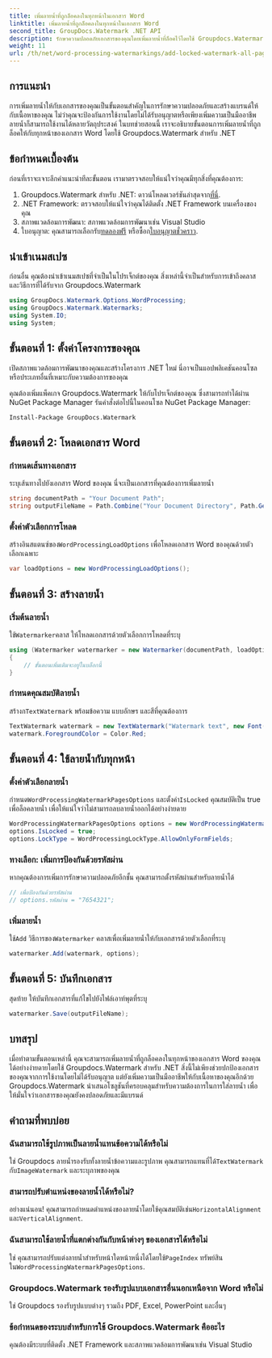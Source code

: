 ```yaml
---
title: เพิ่มลายน้ำที่ถูกล็อคลงในทุกหน้าในเอกสาร Word
linktitle: เพิ่มลายน้ำที่ถูกล็อคลงในทุกหน้าในเอกสาร Word
second_title: GroupDocs.Watermark .NET API
description: รักษาความปลอดภัยเอกสารของคุณโดยเพิ่มลายน้ำที่ล็อคไว้โดยใช้ Groupdocs.Watermark สำหรับ .NET ปฏิบัติตามคำแนะนำทีละขั้นตอนของเราเพื่อการนำไปปฏิบัติที่ง่ายดาย
weight: 11
url: /th/net/word-processing-watermarkings/add-locked-watermark-all-pages-word-docs/
---
```

## การแนะนำ
การเพิ่มลายน้ำให้กับเอกสารของคุณเป็นขั้นตอนสำคัญในการรักษาความปลอดภัยและสร้างแบรนด์ให้กับเนื้อหาของคุณ ไม่ว่าคุณจะป้องกันการใช้งานโดยไม่ได้รับอนุญาตหรือเพียงเพิ่มความเป็นมืออาชีพ ลายน้ำก็สามารถใช้งานได้หลายวัตถุประสงค์ ในบทช่วยสอนนี้ เราจะอธิบายขั้นตอนการเพิ่มลายน้ำที่ถูกล็อคให้กับทุกหน้าของเอกสาร Word โดยใช้ Groupdocs.Watermark สำหรับ .NET
## ข้อกำหนดเบื้องต้น
ก่อนที่เราจะเจาะลึกคำแนะนำทีละขั้นตอน เรามาตรวจสอบให้แน่ใจว่าคุณมีทุกสิ่งที่คุณต้องการ:
1. Groupdocs.Watermark สำหรับ .NET: ดาวน์โหลดเวอร์ชันล่าสุดจาก[ที่นี่](https://releases.groupdocs.com/Watermark/net/).
2. .NET Framework: ตรวจสอบให้แน่ใจว่าคุณได้ติดตั้ง .NET Framework บนเครื่องของคุณ
3. สภาพแวดล้อมการพัฒนา: สภาพแวดล้อมการพัฒนาเช่น Visual Studio
4.  ใบอนุญาต: คุณสามารถเลือกรับ[ทดลองฟรี](https://releases.groupdocs.com/) หรือซื้อก[ใบอนุญาตชั่วคราว](https://purchase.groupdocs.com/temporary-license/).
## นำเข้าเนมสเปซ
ก่อนอื่น คุณต้องนำเข้าเนมสเปซที่จำเป็นในโปรเจ็กต์ของคุณ สิ่งเหล่านี้จำเป็นสำหรับการเข้าถึงคลาสและวิธีการที่ได้รับจาก Groupdocs.Watermark
```csharp
using GroupDocs.Watermark.Options.WordProcessing;
using GroupDocs.Watermark.Watermarks;
using System.IO;
using System;
```
## ขั้นตอนที่ 1: ตั้งค่าโครงการของคุณ

เปิดสภาพแวดล้อมการพัฒนาของคุณและสร้างโครงการ .NET ใหม่ นี่อาจเป็นแอปพลิเคชันคอนโซลหรือประเภทอื่นที่เหมาะกับความต้องการของคุณ

คุณต้องเพิ่มแพ็คเกจ Groupdocs.Watermark ให้กับโปรเจ็กต์ของคุณ ซึ่งสามารถทำได้ผ่าน NuGet Package Manager รันคำสั่งต่อไปนี้ในคอนโซล NuGet Package Manager:
```sh
Install-Package GroupDocs.Watermark
```
## ขั้นตอนที่ 2: โหลดเอกสาร Word
### กำหนดเส้นทางเอกสาร
ระบุเส้นทางไปยังเอกสาร Word ของคุณ นี่จะเป็นเอกสารที่คุณต้องการเพิ่มลายน้ำ
```csharp
string documentPath = "Your Document Path";
string outputFileName = Path.Combine("Your Document Directory", Path.GetFileName(documentPath));
```
### ตั้งค่าตัวเลือกการโหลด
 สร้างอินสแตนซ์ของ`WordProcessingLoadOptions` เพื่อโหลดเอกสาร Word ของคุณด้วยตัวเลือกเฉพาะ
```csharp
var loadOptions = new WordProcessingLoadOptions();
```
## ขั้นตอนที่ 3: สร้างลายน้ำ
### เริ่มต้นลายน้ำ
 ใช้`Watermarker`คลาส ให้โหลดเอกสารด้วยตัวเลือกการโหลดที่ระบุ
```csharp
using (Watermarker watermarker = new Watermarker(documentPath, loadOptions))
{
    // ขั้นตอนเพิ่มเติมจะอยู่ในบล็อกนี้
}
```
### กำหนดคุณสมบัติลายน้ำ
 สร้างก`TextWatermark` พร้อมข้อความ แบบอักษร และสีที่คุณต้องการ
```csharp
TextWatermark watermark = new TextWatermark("Watermark text", new Font("Arial", 19));
watermark.ForegroundColor = Color.Red;
```
## ขั้นตอนที่ 4: ใช้ลายน้ำกับทุกหน้า
### ตั้งค่าตัวเลือกลายน้ำ
 กำหนด`WordProcessingWatermarkPagesOptions` และตั้งค่า`IsLocked` คุณสมบัติเป็น true เพื่อล็อคลายน้ำ เพื่อให้แน่ใจว่าไม่สามารถลบลายน้ำออกได้อย่างง่ายดาย
```csharp
WordProcessingWatermarkPagesOptions options = new WordProcessingWatermarkPagesOptions();
options.IsLocked = true;
options.LockType = WordProcessingLockType.AllowOnlyFormFields;
```
### ทางเลือก: เพิ่มการป้องกันด้วยรหัสผ่าน
หากคุณต้องการเพิ่มการรักษาความปลอดภัยอีกชั้น คุณสามารถตั้งรหัสผ่านสำหรับลายน้ำได้
```csharp
// เพื่อป้องกันด้วยรหัสผ่าน
// options.รหัสผ่าน = "7654321";
```
### เพิ่มลายน้ำ
 ใช้`Add` วิธีการของ`Watermarker` คลาสเพื่อเพิ่มลายน้ำให้กับเอกสารด้วยตัวเลือกที่ระบุ
```csharp
watermarker.Add(watermark, options);
```
## ขั้นตอนที่ 5: บันทึกเอกสาร
สุดท้าย ให้บันทึกเอกสารที่แก้ไขไปยังไฟล์เอาท์พุตที่ระบุ
```csharp
watermarker.Save(outputFileName);
```

## บทสรุป
เมื่อทำตามขั้นตอนเหล่านี้ คุณจะสามารถเพิ่มลายน้ำที่ถูกล็อคลงในทุกหน้าของเอกสาร Word ของคุณได้อย่างง่ายดายโดยใช้ Groupdocs.Watermark สำหรับ .NET สิ่งนี้ไม่เพียงช่วยปกป้องเอกสารของคุณจากการใช้งานโดยไม่ได้รับอนุญาต แต่ยังเพิ่มความเป็นมืออาชีพให้กับเนื้อหาของคุณอีกด้วย Groupdocs.Watermark นำเสนอโซลูชันที่ครอบคลุมสำหรับความต้องการในการใส่ลายน้ำ เพื่อให้มั่นใจว่าเอกสารของคุณยังคงปลอดภัยและมีแบรนด์
## คำถามที่พบบ่อย
### ฉันสามารถใช้รูปภาพเป็นลายน้ำแทนข้อความได้หรือไม่
 ใช่ Groupdocs ลายน้ำรองรับทั้งลายน้ำข้อความและรูปภาพ คุณสามารถแทนที่ได้`TextWatermark` กับ`ImageWatermark` และระบุภาพของคุณ
### สามารถปรับตำแหน่งของลายน้ำได้หรือไม่?
 อย่างแน่นอน! คุณสามารถกำหนดตำแหน่งของลายน้ำโดยใช้คุณสมบัติเช่น`HorizontalAlignment` และ`VerticalAlignment`.
### ฉันสามารถใช้ลายน้ำที่แตกต่างกันกับหน้าต่างๆ ของเอกสารได้หรือไม่
 ใช่ คุณสามารถปรับแต่งลายน้ำสำหรับหน้าใดหน้าหนึ่งได้โดยใช้`PageIndex` ทรัพย์สินใน`WordProcessingWatermarkPagesOptions`.
### Groupdocs.Watermark รองรับรูปแบบเอกสารอื่นนอกเหนือจาก Word หรือไม่
ใช่ Groupdocs รองรับรูปแบบต่างๆ รวมถึง PDF, Excel, PowerPoint และอื่นๆ
### ข้อกำหนดของระบบสำหรับการใช้ Groupdocs.Watermark คืออะไร
คุณต้องมีระบบที่ติดตั้ง .NET Framework และสภาพแวดล้อมการพัฒนาเช่น Visual Studio
